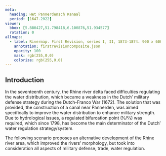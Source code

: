 ```yaml
---
meta:
  heading: Het Pannerdensch Kanaal
  period: [1647-2022]
viewer:
  bbox: [5.880427,51.798418,6.100876,51.934577]
  rotation: 0
allmaps:
  - label: Rivermap. First Revision, series I, II, 1873-1874. 900 x 600 mm. Scale 1:10,000. P. Caland. Geoplaza, VU Amsterdam. 
    annotation: firstrevisioncomposite.json
    opacity: 100
    mask: rgb(255,0,0)
    colorize: rgb(255,0,0)
---
```


## Introduction

In the seventeenth century, the Rhine river delta faced difficulties regulating the water distribution, which became a weakness in the Dutch’ military defense strategy during the Dutch-Franco War (1672). The solution that was provided, the construction of a canal near Pannerden, was aimed specifically to improve the water distribution to enhance military strength. Due to hydrological issues, a regulated bifurcation point (⅓/⅔) was required, which since 1798, has become the main determinator of the Dutch’ water regulation strategy/system.

The following scenario proposes an alternative development of the Rhine river area, which improved the rivers’ morphology, but took into consideration all aspects of military defense, trade, water regulation.
